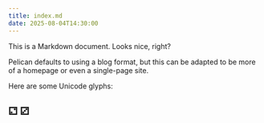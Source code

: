 ```yaml
---
title: index.md
date: 2025-08-04T14:30:00
---
```


This is a Markdown document. Looks nice, right?

Pelican defaults to using a blog format, but this can be adapted to be more of a homepage or even a single-page site.

Here are some Unicode glyphs:
## ⚁ ⚂
